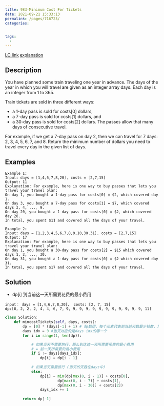 ```yaml
---
title: 983-Minimum Cost For Tickets
date: 2021-09-21 15:33:13
permalink: /pages/716723/
categories:
  

tags:
  - 
---
```

[LC link](https://leetcode.com/problems/minimum-cost-for-tickets/)
  [explanation](https://leetcode-cn.com/problems/minimum-cost-for-tickets/solution/xiong-mao-shua-ti-python3-dong-tai-gui-hua-yi-do-2/)
## Description
You have planned some train traveling one year in advance. The days of the year in which you will travel are given as an integer array days. Each day is an integer from 1 to 365.

Train tickets are sold in three different ways:

- a 1-day pass is sold for costs[0] dollars,
- a 7-day pass is sold for costs[1] dollars, and
- a 30-day pass is sold for costs[2] dollars.
The passes allow that many days of consecutive travel.

For example, if we get a 7-day pass on day 2, then we can travel for 7 days: 2, 3, 4, 5, 6, 7, and 8.
Return the minimum number of dollars you need to travel every day in the given list of days.

 
## Examples
```
Example 1:
Input: days = [1,4,6,7,8,20], costs = [2,7,15]
Output: 11
Explanation: For example, here is one way to buy passes that lets you travel your travel plan:
On day 1, you bought a 1-day pass for costs[0] = $2, which covered day 1.
On day 3, you bought a 7-day pass for costs[1] = $7, which covered days 3, 4, ..., 9.
On day 20, you bought a 1-day pass for costs[0] = $2, which covered day 20.
In total, you spent $11 and covered all the days of your travel.

Example 2:
Input: days = [1,2,3,4,5,6,7,8,9,10,30,31], costs = [2,7,15]
Output: 17
Explanation: For example, here is one way to buy passes that lets you travel your travel plan:
On day 1, you bought a 30-day pass for costs[2] = $15 which covered days 1, 2, ..., 30.
On day 31, you bought a 1-day pass for costs[0] = $2 which covered day 31.
In total, you spent $17 and covered all the days of your travel.
```

## Solution
- dp[i] 到当前这一天所需要花费的最小费用
```
input： days = [1,4,6,7,8,20]， costs: [2, 7, 15]
dp:[0, 2, 2, 2, 4, 4, 6, 7, 9, 9, 9, 9, 9, 9, 9, 9, 9, 9, 9, 9, 11]
```
```python
class Solution:
    def mincostTickets(self, days, costs):
        dp = [0] * (days[-1] + 1) # dp数组，每个元素代表到当前天数最少钱数，为下标方便对应，多加一个 0 位置
        days_idx = 0 #当天对应的是days idx的哪一个
        for i in range(1, len(dp)):

            # 如果当天不需要旅行，那么到达这一天所需要花费的最小费用 
            # = 前一天所需要的最小费用
            if i != days[days_idx]:
                dp[i] = dp[i - 1] 
            
            # 如果当天需要旅行 (当天的天数在days中) 
            else:
                dp[i] = min(dp[max(0, i - 1)] + costs[0],
                        dp[max(0, i - 7)] + costs[1],
                        dp[max(0, i - 30)] + costs[2])
                days_idx += 1
            
        return dp[-1]
```